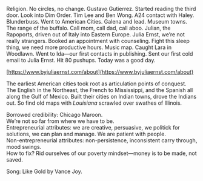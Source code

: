 Religion. No circles, no change. Gustavo Gutierrez. Started reading the third door. Look into Dim Order. Tim Lee and Ben Wong. A24 contact with Haley. Blunderbuss. Went to American Cities. Galena and lead. Museum towns. The range of the buffalo. Call mom, call dad, call aboo. Julian, the Rapoports, driven out of Italy into Eastern Europe. Julia Ernst, we’re not really strangers. Booked an appointment with counseling. Fight this sleep thing, we need more productive hours. Music map. Caught Lara in Woodlawn. Went to Ida—our first contacts in publishing. Sent our first cold email to Julia Ernst. Hit 80 pushups. Today was a good day. 

[https://www.byjuliaernst.com/about](https://www.byjuliaernst.com/about)

The earliest American cities took root as articulation points of conquest. The English in the Northeast, the French to Mississippi, and the Spanish all along the Gulf of Mexico. Built their cities on Indian towns, drove the Indians out. So find old maps with *Louisiana* scrawled over swathes of Illinois. 

Borrowed credibility: Chicago Maroon.   
We’re not so far from where we have to be.   
Entrepreneurial attributes: we are creative, persuasive, we politick for solutions, we can plan and manage. We are patient with people.   
Non-entrepreneurial attributes: non-persistence, inconsistent carry through, mood swings.  
How to fix? Rid ourselves of our poverty mindset—money is to be made, not saved. 

Song: Like Gold by Vance Joy.
